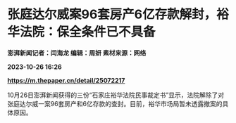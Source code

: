 # 张庭达尔威案96套房产6亿存款解封，裕华法院：保全条件已不具备
**澎湃新闻记者：闫海龙 编辑：周妍 素材来源：网络**

**2023-10-26 16:26**

**https://m.thepaper.cn/detail/25072217**

10月26日澎湃新闻获得的三份“石家庄裕华法院民事裁定书”显示，法院解除了对张庭达尔威一案96套房产和6亿存款的查封。目前，裕华市场局暂未透露撤案的具体原因。